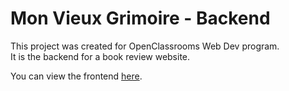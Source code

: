 # Mon Vieux Grimoire - Backend

This project was created for OpenClassrooms Web Dev program.\
It is the backend for a book review website.

You can view the frontend [here](https://github.com/OpenClassrooms-Student-Center/P7-Dev-Web-livres).
